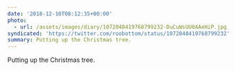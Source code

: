 ```yaml
---
date: '2018-12-10T08:12:35+00:00'
photo:
  - url: /assets/images/diary/1072048419768799232-DuCuWsUU0AAeHiP.jpg
syndicated: 'https://twitter.com/roobottom/status/1072048419768799232'
summary: Putting up the Christmas tree.
---
```

Putting up the Christmas tree. 
